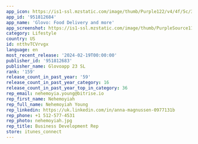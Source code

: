 ```yaml
---
app_icon: https://is1-ssl.mzstatic.com/image/thumb/Purple122/v4/4f/5c/37/4f5c37ef-c088-25a2-056b-e2d9b4237e88/AppIcon-0-0-1x_U007emarketing-0-5-0-85-220.png/1024x1024bb.png
app_id: '951812684'
app_name: 'Glovo: Food Delivery and more'
app_screenshot: https://is1-ssl.mzstatic.com/image/thumb/PurpleSource116/v4/27/42/9d/27429dc6-6aa0-77a8-897e-65ec309f9f06/53fa1d2a-0c58-48a3-9e15-7e9e54283cf7_ASO_Screens_Iphone_1242x2688_English_Dec2023_Screen1.png/1242x2688bb.png
category: Lifestyle
country: US
id: ntthvTCVrvgx
language: en
most_recent_release: '2024-02-19T00:00:00'
publisher_id: '951812683'
publisher_name: Glovoapp 23 SL
rank: '159'
release_count_in_past_year: '59'
release_count_in_past_year_category: 16
release_count_in_past_year_top_in_category: 36
rep_email: nehemoyia.young@bitrise.io
rep_first_name: Nehemoyiah
rep_full_name: Nehemoyiah Young
rep_linkedin: https://uk.linkedin.com/in/anna-magnussen-0977131b
rep_phone: +1 512-577-4531
rep_photo: nehemoyiah.jpg
rep_title: Business Development Rep
store: itunes_connect
---
```

